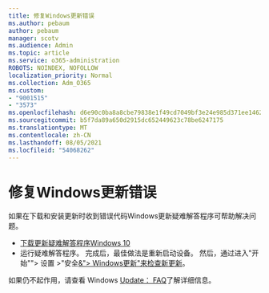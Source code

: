 ```yaml
---
title: 修复Windows更新错误
ms.author: pebaum
author: pebaum
manager: scotv
ms.audience: Admin
ms.topic: article
ms.service: o365-administration
ROBOTS: NOINDEX, NOFOLLOW
localization_priority: Normal
ms.collection: Adm_O365
ms.custom:
- "9001515"
- "3573"
ms.openlocfilehash: d6e90c0ba8a8cbe79838e1f49cd7049bf3e24e985d371ee1462d50e47834cdac
ms.sourcegitcommit: b5f7da89a650d2915dc652449623c78be6247175
ms.translationtype: MT
ms.contentlocale: zh-CN
ms.lasthandoff: 08/05/2021
ms.locfileid: "54068262"
---
```

# <a name="fix-windows-update-errors"></a>修复Windows更新错误

如果在下载和安装更新时收到错误代码Windows更新疑难解答程序可帮助解决问题。 

- [下载更新疑难解答程序Windows 10](https://support.microsoft.com/help/4027322/windows-update-troubleshooter)
- 运行疑难解答程序。 完成后，最佳做法是重新启动设备。 然后，通过进入"开始""> 设置 >"安全[&"> Windows更新"来检查新更新](ms-settings:windowsupdate)。

如果仍不起作用，请查看 Windows [Update： FAQ](https://support.microsoft.com/help/12373/windows-update-faq)了解详细信息。
